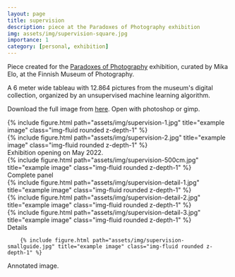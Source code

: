 ```yaml
---
layout: page
title: supervision
description: piece at the Paradoxes of Photography exhibition
img: assets/img/supervision-square.jpg
importance: 1
category: [personal, exhibition]
---
```


Piece created for the <a href="https://www.valokuvataiteenmuseo.fi/en/exhibitions/paradoxes-photography">Paradoxes of Photography</a> exhibition, curated by Mika Elo, at the Finnish Museum of Photography.

A 6 meter wide tableau with 12.864 pictures from the museum's digital collection, organized by an unsupervised machine learning algorithm.

Download the full image from <a href="https://brunovianna.net/supervision_600cm.jpg">here</a>. Open with photoshop or gimp.


<div class="row">
  <div class="col-sm mt-3 mt-md-0">
    {% include figure.html path="assets/img/supervision-1.jpg" title="example image" class="img-fluid rounded z-depth-1" %}
  </div>    
  <div class="col-sm mt-3 mt-md-0">
    {% include figure.html path="assets/img/supervision-2.jpg" title="example image" class="img-fluid rounded z-depth-1" %}
  </div>
</div>

<div class="caption">
    Exhibition opening on May 2022.
</div>

<div class="row">
  <div class="col-sm mt-3 mt-md-0">
        {% include figure.html path="assets/img/supervision-500cm.jpg" title="example image" class="img-fluid rounded z-depth-1" %}
  </div>
</div>

<div class="caption">
    Complete panel
</div>

<div class="row">
  <div class="col-sm mt-3 mt-md-0">
    {% include figure.html path="assets/img/supervision-detail-1.jpg" title="example image" class="img-fluid rounded z-depth-1" %}
  </div>    
  <div class="col-sm mt-3 mt-md-0">
    {% include figure.html path="assets/img/supervision-detail-2.jpg" title="example image" class="img-fluid rounded z-depth-1" %}
  </div>    
  <div class="col-sm mt-3 mt-md-0">
    {% include figure.html path="assets/img/supervision-detail-3.jpg" title="example image" class="img-fluid rounded z-depth-1" %}
  </div>
</div>
<div class="caption">
    Details
</div>

<div class="row">
  <div class="col-sm mt-3 mt-md-0">

        {% include figure.html path="assets/img/supervision-smallguide.jpg" title="example image" class="img-fluid rounded z-depth-1" %}
  </div>
</div>
<div class="caption">
    Annotated image.
</div>
